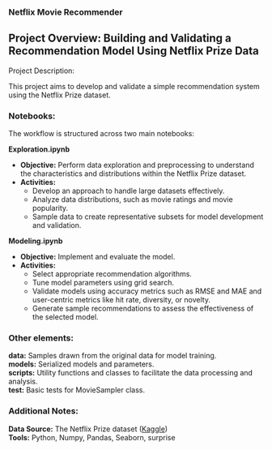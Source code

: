 ### Netflix Movie Recommender 
## Project Overview: Building and Validating a Recommendation Model Using Netflix Prize Data
Project Description:

This project aims to develop and validate a simple recommendation system using the Netflix Prize dataset. 

### Notebooks: 
The workflow is structured across two main notebooks:

**Exploration.ipynb**
- **Objective:** Perform data exploration and preprocessing to understand the characteristics and distributions within the Netflix Prize dataset.
- **Activities:**
  * Develop an approach to handle large datasets effectively.
  * Analyze data distributions, such as movie ratings and movie popularity.
  * Sample data to create representative subsets for model development and validation.

**Modeling.ipynb**
- **Objective:** Implement and evaluate the model.
- **Activities:**
  * Select appropriate recommendation algorithms.
  * Tune model parameters using grid search.
  * Validate models using accuracy metrics such as RMSE and MAE and user-centric metrics like hit rate, diversity, or novelty.
  * Generate sample recommendations to assess the effectiveness of the selected model.

### Other elements: 

**data:** Samples drawn from the original data for model training. \
**models:** Serialized models and parameters. \
**scripts:** Utility functions and classes to facilitate the data processing and analysis. \
**test:** Basic tests for MovieSampler class. 

### Additional Notes: 

**Data Source:** The Netflix Prize dataset ([Kaggle](https://www.kaggle.com/datasets/evanschreiner/netflix-movie-ratings?select=Netflix_User_Ratings.csv)) \
**Tools:** Python, Numpy, Pandas, Seaborn, surprise